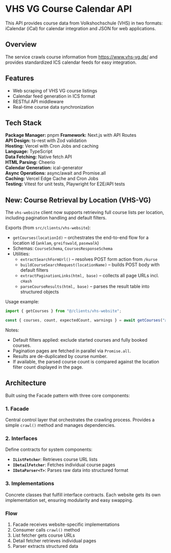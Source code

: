 # VHS VG Course Calendar API

This API provides course data from Volkshochschule (VHS) in two formats: iCalendar (iCal) for calendar integration and JSON for web applications.

## Overview

The service crawls course information from https://www.vhs-vg.de/ and provides standardized ICS calendar feeds for easy integration.

## Features

- Web scraping of VHS VG course listings
- Calendar feed generation in ICS format
- RESTful API middleware
- Real-time course data synchronization

## Tech Stack

**Package Manager:** pnpm
**Framework:** Next.js with API Routes  
**API Design:** ts-rest with Zod validation  
**Hosting:** Vercel with Cron Jobs and caching  
**Language:** TypeScript  
**Data Fetching:** Native fetch API  
**HTML Parsing:** Cheerio  
**Calendar Generation:** ical-generator  
**Async Operations:** async/await and Promise.all  
**Caching:** Vercel Edge Cache and Cron Jobs  
**Testing:** Vitest for unit tests, Playwright for E2E/API tests  

## New: Course Retrieval by Location (VHS-VG)

The `vhs-website` client now supports retrieving full course lists per location, including pagination handling and default filters.

Exports (from `src/clients/vhs-website`):
- `getCourses(locationId)` – orchestrates the end-to-end flow for a location id (`anklam`, `greifswald`, `pasewalk`)
- Schemas: `CourseSchema`, `CoursesResponseSchema`
- Utilities:
  - `extractSearchFormUrl()` – resolves POST form action from `/kurse`
  - `buildCourseSearchRequest(locationName)` – builds POST body with default filters
  - `extractPaginationLinks(html, base)` – collects all page URLs incl. `cHash`
  - `parseCourseResults(html, base)` – parses the result table into structured objects

Usage example:
```ts
import { getCourses } from "@/clients/vhs-website";

const { courses, count, expectedCount, warnings } = await getCourses("anklam");
```

Notes:
- Default filters applied: exclude started courses and fully booked courses.
- Pagination pages are fetched in parallel via `Promise.all`.
- Results are de-duplicated by course number.
- If available, the parsed course count is compared against the location filter count displayed in the page.

## Architecture

Built using the Facade pattern with three core components:

### 1. Facade
Central control layer that orchestrates the crawling process. Provides a simple `crawl()` method and manages dependencies.

### 2. Interfaces
Define contracts for system components:
- **`IListFetcher`**: Retrieves course URL lists
- **`IDetailFetcher`**: Fetches individual course pages  
- **`IDataParser<T>`**: Parses raw data into structured format

### 3. Implementations
Concrete classes that fulfill interface contracts. Each website gets its own implementation set, ensuring modularity and easy swapping.

### Flow
1. Facade receives website-specific implementations
2. Consumer calls `crawl()` method
3. List fetcher gets course URLs
4. Detail fetcher retrieves individual pages
5. Parser extracts structured data